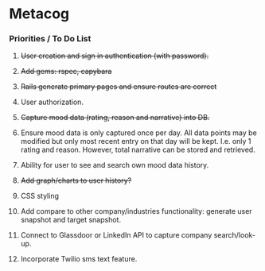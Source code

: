 Metacog
=======

### Priorities / To Do List

1. ~~User creation and sign in authentication (with password).~~

2. ~~Add gems: rspec, capybara~~

3. ~~Rails generate primary pages and ensure routes are correct~~


2. User authorization.

3. ~~Capture mood data (rating, reason and narrative) into DB.~~

4. Ensure mood data is only captured once per day. All data points may be modified but only most recent entry on that day will be kept. I.e. only 1 rating and reason. However, total narrative can be stored and retrieved.

5. Ability for user to see and search own mood data history.

6. ~~Add graph/charts to user history?~~

7. CSS styling

8. Add compare to other company/industries functionality: generate user snapshot and target snapshot.

9. Connect to Glassdoor or LinkedIn API to capture company search/look-up.

10. Incorporate Twilio sms text feature.




